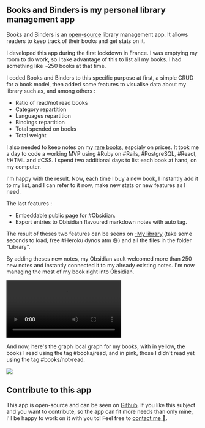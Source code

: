 ## Books and Binders is my personal library management app

Books and Binders is an [open-source](https://github.com/anthonyamar/books-and-binders) library management app. It allows readers to keep track of their books and get stats on it. 

I developed this app during the first lockdown in France. I was emptying my room to do work, so I take advantage of this to list all my books. I had something like ~250 books at that time. 

I coded Books and Binders to this specific purpose at first, a simple CRUD for a book model, then added some features to visualise data about my library such as, and among others : 
- Ratio of read/not read books
- Category repartition
- Languages repartition
- Bindings repartition
- Total spended on books
- Total weight

I also needed to keep notes on my [rare books](Collecting%20old%20books.md), espcialy on prices. It took me a day to code a working MVP using #Ruby on #Rails, #PostgreSQL, #React, #HTML and #CSS. I spend two additional days to list each book at hand, on my computer. 

I'm happy with the result. Now, each time I buy a new book, I instantly add it to my list, and I can refer to it now, make new stats or new features as I need. 

The last features :
- Embeddable public page for #Obsidian.
- Export entries to Obisidian flavoured markdown notes with auto tag. 

The result of theses two features can be seens on [-My library](-My%20library.md)  (take some seconds to load, free #Heroku dynos atm 😅) and all the files in the folder "Library". 

By adding theses new notes, my Obsidian vault welcomed more than 250 new notes and instantly connected it to my already existing notes. I'm now managing the most of my book right into Obsidian. 

![](Graph-obsidian.mp4)

And now, here's the graph local graph for my books, with in yellow, the books I read using the tag #books/read, and in pink, those I didn't read yet using the tag #books/not-read. 

![](Pasted%20image%2020210212010728.png)

## Contribute to this app

This app is open-source and can be seen on [Github](https://github.com/anthonyamar/books-and-binders). If you like this subject and you want to contribute, so the app can fit more needs than only mine, I'll be happy to work on it with you to! Feel free to [contact me 💌](Contact%20me%20💌.md).